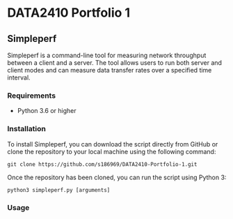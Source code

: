 # DATA2410 Portfolio 1

## Simpleperf
Simpleperf is a command-line tool for measuring network throughput between a client and a server. The tool allows users to run both server and client modes and can measure data transfer rates over a specified time interval.

### Requirements
* Python 3.6 or higher

### Installation
To install Simpleperf, you can download the script directly from GitHub or clone the repository to your local machine using the following command:

```
git clone https://github.com/s186969/DATA2410-Portfolio-1.git
```

Once the repository has been cloned, you can run the script using Python 3:

```
python3 simpleperf.py [arguments]
```

### Usage